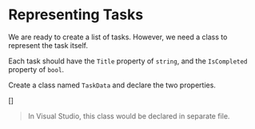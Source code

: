 ﻿Representing Tasks
==================
We are ready to create a list of tasks. However, we need a class to represent the task itself.

Each task should have the `Title` property of `string`, and the `IsCompleted` property of `bool`.

Create a class named `TaskData` and declare the two properties.

[<sample Correct="../samples/TaskDataCorrect.cs"
         Incorrect="../samples/TaskDataIncorrect.cs"
         Validator="Lesson2Step5Validator" />]


> In Visual Studio, this class would be declared in separate file.
